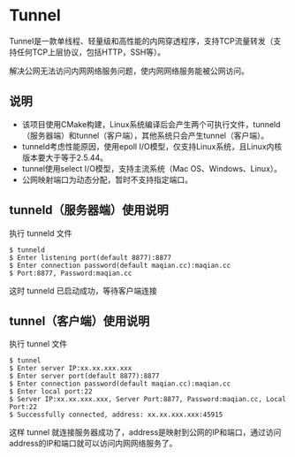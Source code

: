 # Tunnel
Tunnel是一款单线程、轻量级和高性能的内网穿透程序，支持TCP流量转发（支持任何TCP上层协议，包括HTTP，SSH等）。

解决公网无法访问内网网络服务问题，使内网网络服务能被公网访问。

## 说明
- 该项目使用CMake构建，Linux系统编译后会产生两个可执行文件，tunneld（服务器端）和tunnel（客户端），其他系统只会产生tunnel（客户端）。
- tunneld考虑性能原因，使用epoll I/O模型，仅支持Linux系统，且Linux内核版本要大于等于2.5.44。
- tunnel使用select I/O模型，支持主流系统（Mac OS、Windows、Linux）。
- 公网映射端口为动态分配，暂时不支持指定端口。

## tunneld（服务器端）使用说明
执行 tunneld 文件
```
$ tunneld
$ Enter listening port(default 8877):8877
$ Enter connection password(default maqian.cc):maqian.cc
$ Port:8877, Password:maqian.cc
```
这时 tunneld 已启动成功，等待客户端连接

## tunnel（客户端）使用说明
执行 tunnel 文件
```
$ tunnel
$ Enter server IP:xx.xx.xxx.xxx
$ Enter server port(default 8877):8877
$ Enter connection password(default maqian.cc):maqian.cc
$ Enter local port:22
$ Server IP:xx.xx.xxx.xxx, Server Port:8877, Password:maqian.cc, Local Port:22
$ Successfully connected, address: xx.xx.xxx.xxx:45915
```
这样 tunnel 就连接服务器成功了，address是映射到公网的IP和端口，通过访问address的IP和端口就可以访问内网网络服务了。